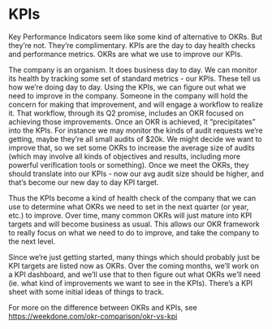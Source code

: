 # KPIs


Key Performance Indicators seem like some kind of alternative to OKRs. But
they’re not. They’re complimentary. KPIs are the day to day health checks and
performance metrics. OKRs are what we use to improve our KPIs.

The company is an organism. It does business day to day. We can monitor its
health by tracking some set of standard metrics - our KPIs. These tell us how
we’re doing day to day. Using the KPIs, we can figure out what we need to
improve in the company. Someone in the company will hold the concern for making
that improvement, and will engage a workflow to realize it. That workflow,
through its Q2 promise, includes an OKR focused on achieving those improvements.
Once an OKR is achieved, it “precipitates” into the KPIs. For instance we may
monitor the kinds of audit requests we’re getting, maybe they’re all small
audits of $20k. We might decide we want to improve that, so we set some OKRs to
increase the average size of audits (which may involve all kinds of objectives
and results, including more powerful verification tools or something). Once we
meet the OKRs, they should translate into our KPIs - now our avg audit size
should be higher, and that’s become our new day to day KPI target.

Thus the KPIs become a kind of health check of the company that we can use to
determine what OKRs we need to set in the next quarter (or year, etc.) to
improve. Over time, many common OKRs will just mature into KPI targets and will
become business as usual. This allows our OKR framework to really focus on what
we need to do to improve, and take the company to the next level.

Since we’re just getting started, many things which should probably just be KPI
targets are listed now as OKRs. Over the coming months, we’ll work on a KPI
dashboard, and we’ll use that to then figure out what OKRs we’ll need (ie. what
kind of improvements we want to see in the KPIs). There’s a KPI sheet with some
initial ideas of things to track.

For more on the difference between OKRs and KPIs, see
https://weekdone.com/okr-comparison/okr-vs-kpi


